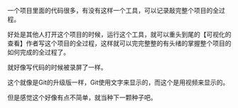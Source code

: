 一个项目里面的代码很多，有没有这样一个工具，可以记录敲完整个项目的全过程。

好处是其他人打开这个项目的时候，运行这个工具，就可以重头到尾的【可视化的查看】作者写这个项目的全过程，这样就可以完完整整的有头绪的掌握整个项目的如何完成的全过程了。

就好像写代码的时候被录屏了一样。

这个就像是Git的升级版一样，Git使用文字来显示的，而这个是用视频来显示的。

但是感觉这个好像有点不简单，就当种下一颗种子吧。
